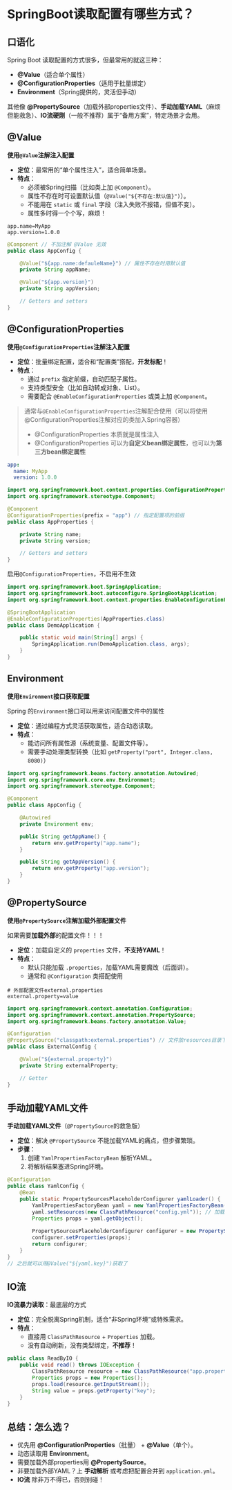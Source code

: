 # SpringBoot读取配置有哪些方式？

## **口语化**

Spring Boot 读取配置的方式很多，但最常用的就这三种：

-   **@Value**（适合单个属性）
-   **@ConfigurationProperties**（适用于批量绑定）
-   **Environment**（Spring提供的，灵活但手动）

其他像 **@PropertySource**（加载外部properties文件）、**手动加载YAML**（麻烦但能救急）、**IO流硬刚**（一般不推荐）属于“备用方案”，特定场景才会用。

## @Value


**使用`@Value`注解注入配置**

-   **定位**：最常用的“单个属性注入”，适合简单场景。
-   **特点**：
    -   必须被Spring扫描（比如类上加 `@Component`）。
    -   属性不存在时可设置默认值（`@Value("${不存在:默认值}")`）。
    -   不能用在 `static` 或 `final` 字段（注入失败不报错，但值不变）。
    -   属性多时得一个个写，麻烦！

```properties
app.name=MyApp
app.version=1.0.0
```

```java
@Component // 不加注解 @Value 无效
public class AppConfig {

    @Value("${app.name:defauleName}") // 属性不存在时用默认值
    private String appName;

    @Value("${app.version}")
    private String appVersion;

    // Getters and setters
}
```

## @ConfigurationProperties

**使用`@ConfigurationProperties`注解注入配置**

-   **定位**：批量绑定配置，适合和“配置类”搭配，**开发标配**！
-   **特点**：
    -   通过 `prefix` 指定前缀，自动匹配子属性。
    -   支持类型安全（比如自动转成对象、List）。
    -   需要配合 `@EnableConfigurationProperties` 或类上加 `@Component`。

>   通常与`@EnableConfigurationProperties`注解配合使用（可以将使用@ConfigurationProperties注解对应的类加入Spring容器）
>
>   -   @ConfigurationProperties 本质就是属性注入
>   -   @ConfigurationProperties 可以为**自定义bean绑定属性**，也可以为**第三方bean绑定属性**

```yml
app:
  name: MyApp
  version: 1.0.0
```

```java
import org.springframework.boot.context.properties.ConfigurationProperties;
import org.springframework.stereotype.Component;

@Component
@ConfigurationProperties(prefix = "app") // 指定配置项的前缀
public class AppProperties {

    private String name;
    private String version;

    // Getters and setters
}
```

启用`@ConfigurationProperties`，不启用不生效

```java
import org.springframework.boot.SpringApplication;
import org.springframework.boot.autoconfigure.SpringBootApplication;
import org.springframework.boot.context.properties.EnableConfigurationProperties;

@SpringBootApplication
@EnableConfigurationProperties(AppProperties.class)
public class DemoApplication {

    public static void main(String[] args) {
        SpringApplication.run(DemoApplication.class, args);
    }
}
```

## Environment

**使用`Environment`接口获取配置**

Spring 的`Environment`接口可以用来访问配置文件中的属性

-   **定位**：通过编程方式灵活获取属性，适合动态读取。
-   **特点**：
    -   能访问所有属性源（系统变量、配置文件等）。
    -   需要手动处理类型转换（比如 `getProperty("port", Integer.class, 8080)`）

```java
import org.springframework.beans.factory.annotation.Autowired;
import org.springframework.core.env.Environment;
import org.springframework.stereotype.Component;

@Component
public class AppConfig {

    @Autowired
    private Environment env;

    public String getAppName() {
        return env.getProperty("app.name");
    }

    public String getAppVersion() {
        return env.getProperty("app.version");
    }
}
```

## @PropertySource

**使用`@PropertySource`注解加载外部配置文件**

如果需要**加载外部**的配置文件！！！

-   **定位**：加载自定义的 `properties` 文件，**不支持YAML**！
-   **特点**：
    -   默认只能加载 `.properties`，加载YAML需要魔改（后面讲）。
    -   通常和 `@Configuration` 类搭配使用

```properties
# 外部配置文件external.properties
external.property=value
```

```java
import org.springframework.context.annotation.Configuration;
import org.springframework.context.annotation.PropertySource;
import org.springframework.beans.factory.annotation.Value;

@Configuration
@PropertySource("classpath:external.properties") // 文件放resources目录下
public class ExternalConfig {

    @Value("${external.property}")
    private String externalProperty;

    // Getter
}
```

## 手动加载YAML文件

**手动加载YAML文件**（`@PropertySource`的救急版）

-   **定位**：解决 `@PropertySource` 不能加载YAML的痛点，但步骤繁琐。
-   **步骤**：
    1.  创建 `YamlPropertiesFactoryBean` 解析YAML。
    2.  将解析结果塞进Spring环境。

```java
@Configuration
public class YamlConfig {
    @Bean
    public static PropertySourcesPlaceholderConfigurer yamlLoader() {
        YamlPropertiesFactoryBean yaml = new YamlPropertiesFactoryBean();
        yaml.setResources(new ClassPathResource("config.yml")); // 加载YAML
        Properties props = yaml.getObject();
        
        PropertySourcesPlaceholderConfigurer configurer = new PropertySourcesPlaceholderConfigurer();
        configurer.setProperties(props);
        return configurer;
    }
}
// 之后就可以用@Value("${yaml.key}")获取了
```

## IO流

**IO流暴力读取**：最底层的方式

-   **定位**：完全脱离Spring机制，适合“非Spring环境”或特殊需求。
-   **特点**：
    -   直接用 `ClassPathResource` + `Properties` 加载。
    -   没有自动刷新，没有类型绑定，**不推荐**！

```java
public class ReadByIO {
    public void read() throws IOException {
        ClassPathResource resource = new ClassPathResource("app.properties");
        Properties props = new Properties();
        props.load(resource.getInputStream());
        String value = props.getProperty("key");
    }
}
```

## **总结：怎么选？**

-   优先用 **@ConfigurationProperties**（批量） + **@Value**（单个）。
-   动态读取用 **Environment**。
-   需要加载外部properties用 **@PropertySource**。
-   非要加载外部YAML？上 **手动解析** 或考虑把配置合并到 `application.yml`。
-   **IO流** 除非万不得已，否则别碰！

